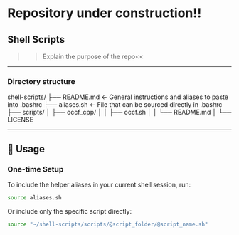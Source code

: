 # Repository under construction!!

## Shell Scripts
>>Explain the purpose of the repo<<
---

### Directory structure
shell-scripts/
├── README.md         ← General instructions and aliases to paste into .bashrc
├── aliases.sh        ← File that can be sourced directly in .bashrc
├── scripts/
│   ├── occf_cpp/
│   │   ├── occf.sh
│   │   └── README.md
│
└── LICENSE

---

## 🔧 Usage

### One-time Setup

To include the helper aliases in your current shell session, run:

```bash
source aliases.sh
```

Or include only the specific script directly:

```bash
source "~/shell-scripts/scripts/@script_folder/@script_name.sh"
```